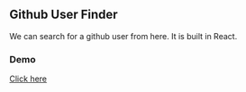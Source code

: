 ## Github User Finder

We can search for a github user from here. It is built in React. 

### Demo

<a href="https://github-user-finder-app.herokuapp.com/">Click here</a>
